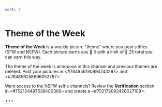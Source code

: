 ```yaml
---
sort: 1
---
```


# Theme of the Week

**Theme of the Week** is a weekly picture "theme" where you post selfies (SFW and NSFW).  Each picture earns you :banana: 5 with a limit of :banana: 25 total you can earn this way.

The theme of the week is announce in this channel and previous themes are deleted.  Post your pictures in <#764856190994743297> and <#764856258696052767>.

Want access to the NSFW selfie channels?  Review the **__Verification__** section in <#752104497538400306> and create a <#752172092426027108>.

+++

